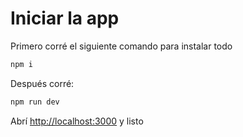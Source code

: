 # Iniciar la app

Primero corré el siguiente comando para instalar todo

```bash
npm i
```

Después corré:

```bash
npm run dev
```

Abrí [http://localhost:3000](http://localhost:3000) y listo